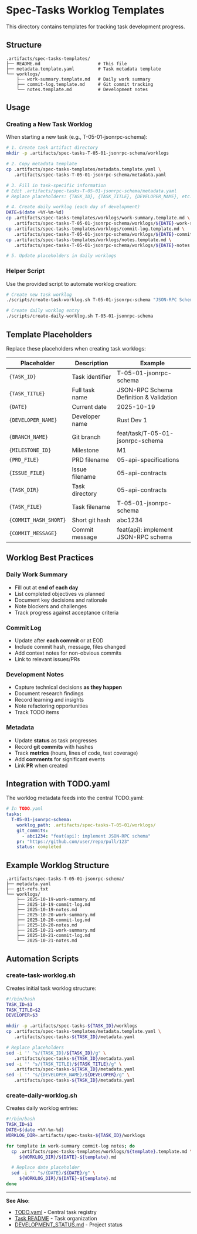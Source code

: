# Spec-Tasks Worklog Templates

This directory contains templates for tracking task development progress.

## Structure

```tree
.artifacts/spec-tasks-templates/
├── README.md                      # This file
├── metadata.template.yaml         # Task metadata template
└── worklogs/
    ├── work-summary.template.md   # Daily work summary
    ├── commit-log.template.md     # Git commit tracking
    └── notes.template.md          # Development notes
```

## Usage

### Creating a New Task Worklog

When starting a new task (e.g., T-05-01-jsonrpc-schema):

```bash
# 1. Create task artifact directory
mkdir -p .artifacts/spec-tasks-T-05-01-jsonrpc-schema/worklogs

# 2. Copy metadata template
cp .artifacts/spec-tasks-templates/metadata.template.yaml \
   .artifacts/spec-tasks-T-05-01-jsonrpc-schema/metadata.yaml

# 3. Fill in task-specific information
# Edit .artifacts/spec-tasks-T-05-01-jsonrpc-schema/metadata.yaml
# Replace placeholders: {TASK_ID}, {TASK_TITLE}, {DEVELOPER_NAME}, etc.

# 4. Create daily worklog (each day of development)
DATE=$(date +%Y-%m-%d)
cp .artifacts/spec-tasks-templates/worklogs/work-summary.template.md \
   .artifacts/spec-tasks-T-05-01-jsonrpc-schema/worklogs/${DATE}-work-summary.md
cp .artifacts/spec-tasks-templates/worklogs/commit-log.template.md \
   .artifacts/spec-tasks-T-05-01-jsonrpc-schema/worklogs/${DATE}-commit-log.md
cp .artifacts/spec-tasks-templates/worklogs/notes.template.md \
   .artifacts/spec-tasks-T-05-01-jsonrpc-schema/worklogs/${DATE}-notes.md

# 5. Update placeholders in daily worklogs
```

### Helper Script

Use the provided script to automate worklog creation:

```bash
# Create new task worklog
./scripts/create-task-worklog.sh T-05-01-jsonrpc-schema "JSON-RPC Schema Definition" "Developer Name"

# Create daily worklog entry
./scripts/create-daily-worklog.sh T-05-01-jsonrpc-schema
```

## Template Placeholders

Replace these placeholders when creating task worklogs:

| Placeholder | Description | Example |
|-------------|-------------|---------|
| `{TASK_ID}` | Task identifier | T-05-01-jsonrpc-schema |
| `{TASK_TITLE}` | Full task name | JSON-RPC Schema Definition & Validation |
| `{DATE}` | Current date | 2025-10-19 |
| `{DEVELOPER_NAME}` | Developer name | Rust Dev 1 |
| `{BRANCH_NAME}` | Git branch | feat/task/T-05-01-jsonrpc-schema |
| `{MILESTONE_ID}` | Milestone | M1 |
| `{PRD_FILE}` | PRD filename | 05-api-specifications |
| `{ISSUE_FILE}` | Issue filename | 05-api-contracts |
| `{TASK_DIR}` | Task directory | 05-api-contracts |
| `{TASK_FILE}` | Task filename | T-05-01-jsonrpc-schema |
| `{COMMIT_HASH_SHORT}` | Short git hash | abc1234 |
| `{COMMIT_MESSAGE}` | Commit message | feat(api): implement JSON-RPC schema |

## Worklog Best Practices

### Daily Work Summary

- Fill out at **end of each day**
- List completed objectives vs planned
- Document key decisions and rationale
- Note blockers and challenges
- Track progress against acceptance criteria

### Commit Log

- Update after **each commit** or at EOD
- Include commit hash, message, files changed
- Add context notes for non-obvious commits
- Link to relevant issues/PRs

### Development Notes

- Capture technical decisions **as they happen**
- Document research findings
- Record learning and insights
- Note refactoring opportunities
- Track TODO items

### Metadata

- Update **status** as task progresses
- Record **git commits** with hashes
- Track **metrics** (hours, lines of code, test coverage)
- Add **comments** for significant events
- Link **PR** when created

## Integration with TODO.yaml

The worklog metadata feeds into the central TODO.yaml:

```yaml
# In TODO.yaml
tasks:
  T-05-01-jsonrpc-schema:
    worklog_path: .artifacts/spec-tasks-T-05-01/worklogs/
    git_commits:
      - abc1234: "feat(api): implement JSON-RPC schema"
    pr: "https://github.com/user/repo/pull/123"
    status: completed
```

## Example Worklog Structure

```tree
.artifacts/spec-tasks-T-05-01-jsonrpc-schema/
├── metadata.yaml
├── git-refs.txt
└── worklogs/
    ├── 2025-10-19-work-summary.md
    ├── 2025-10-19-commit-log.md
    ├── 2025-10-19-notes.md
    ├── 2025-10-20-work-summary.md
    ├── 2025-10-20-commit-log.md
    ├── 2025-10-20-notes.md
    ├── 2025-10-21-work-summary.md
    ├── 2025-10-21-commit-log.md
    └── 2025-10-21-notes.md
```

## Automation Scripts

### create-task-worklog.sh

Creates initial task worklog structure:

```bash
#!/bin/bash
TASK_ID=$1
TASK_TITLE=$2
DEVELOPER=$3

mkdir -p .artifacts/spec-tasks-${TASK_ID}/worklogs
cp .artifacts/spec-tasks-templates/metadata.template.yaml \
   .artifacts/spec-tasks-${TASK_ID}/metadata.yaml

# Replace placeholders
sed -i '' "s/{TASK_ID}/${TASK_ID}/g" \
   .artifacts/spec-tasks-${TASK_ID}/metadata.yaml
sed -i '' "s/{TASK_TITLE}/${TASK_TITLE}/g" \
   .artifacts/spec-tasks-${TASK_ID}/metadata.yaml
sed -i '' "s/{DEVELOPER_NAME}/${DEVELOPER}/g" \
   .artifacts/spec-tasks-${TASK_ID}/metadata.yaml
```

### create-daily-worklog.sh

Creates daily worklog entries:

```bash
#!/bin/bash
TASK_ID=$1
DATE=$(date +%Y-%m-%d)
WORKLOG_DIR=.artifacts/spec-tasks-${TASK_ID}/worklogs

for template in work-summary commit-log notes; do
  cp .artifacts/spec-tasks-templates/worklogs/${template}.template.md \
     ${WORKLOG_DIR}/${DATE}-${template}.md

  # Replace date placeholder
  sed -i '' "s/{DATE}/${DATE}/g" \
     ${WORKLOG_DIR}/${DATE}-${template}.md
done
```

---

**See Also**:

- [TODO.yaml](../../spacs/tasks/0.1.0-mvp/TODO.yaml) - Central task registry
- [Task README](../../spacs/tasks/0.1.0-mvp/README.md) - Task organization
- [DEVELOPMENT_STATUS.md](../../DEVELOPMENT_STATUS.md) - Project status
